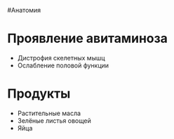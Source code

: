 #Анатомия 
# Проявление авитаминоза
- Дистрофия скелетных мышц
- Ослабление половой функции
# Продукты
- Растительные масла
- Зелёные листья овощей 
- Яйца